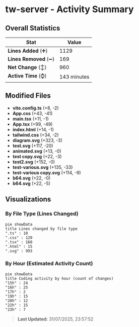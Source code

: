 # tw-server - Activity Summary 

## Overall Statistics

| Stat                   | Value                                                             |
| ---------------------- | ----------------------------------------------------------------- |
| **Lines Added** (➕)   | 1129                                          |
| **Lines Removed** (➖) | 169                                        |
| **Net Change** (↕)    | 960                |
| **Active Time** (⌚)   | 143 minutes |


## Modified Files
- **vite.config.ts** (+8, -2)
- **App.css** (+43, -41)
- **main.tsx** (+11, -1)
- **App.tsx** (+99, -49)
- **index.html** (+14, -1)
- **tailwind.css** (+34, -2)
- **diagram.svg** (+323, -3)
- **test.svg** (+117, -20)
- **animated.svg** (+13, -0)
- **test copy.svg** (+22, -3)
- **test2.svg** (+152, -0)
- **test-various.svg** (+135, -33)
- **test-various copy.svg** (+114, -9)
- **b64.svg** (+22, -0)
- **b64.svg** (+22, -5)

## Visualizations

### By File Type (Lines Changed)

```mermaid
pie showData
title Lines changed by file type
".ts" : 10
".css" : 120
".tsx" : 160
".html" : 15
".svg" : 993
```

### By Hour (Estimated Activity Count)

```mermaid
pie showData
title Coding activity by hour (count of changes)
"15h" : 24
"16h" : 25
"17h" : 2
"19h" : 15
"20h" : 12
"22h" : 15
"23h" : 7
```


> **Last Updated:** 31/07/2025, 23:57:52